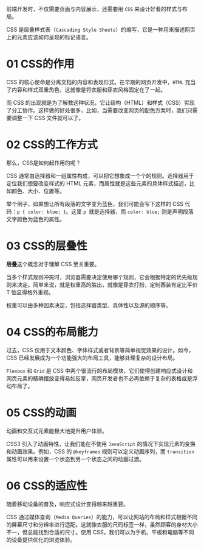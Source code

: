 前端开发时，不仅需要页面与内容展示，还需要用 `CSS` 来设计好看的样式与布局。

CSS 是层叠样式表（`Cascading Style Sheets`）的缩写，它是一种用来描述网页上的元素应该如何呈现的标记语言。



# 01 CSS的作用

CSS 的核心使命是分离文档的内容和表现形式。在早期的网页开发中，`HTML` 充当了内容和样式双重角色，这就像是将衣服和穿衣风格固定在了一起。

而 CSS 的出现就是为了解救这种状况，它让结构（HTML）和样式（CSS）实现了分工协作。这样做的好处很多，比如，当需要改变网页的配色方案时，我们只需要调整一下 CSS 文件就可以了。



# 02 CSS的工作方式

那么，CSS是如何起作用的呢？

CSS 通常由选择器和一组属性构成，可以把它想象成一个个的规则。选择器用于定位我们想要改变样式的 HTML 元素，而属性就是这些元素的具体样式描述，比如颜色、大小、位置等。

举个例子，如果想让所有段落的文字变为蓝色，我们可能会写下这样的 CSS 代码：`p { color: blue; }`。这里 `p `就是选择器，而 `color: blue;` 则是声明段落文字颜色为蓝色的属性。



# 03 CSS的层叠性

**层叠**这个概念对于理解 CSS 至关重要。

当多个样式规则冲突时，浏览器需要决定使用哪个规则，它会根据特定的优先级规则来决定。简单来说，就是权重高的胜出，就像是穿衣打扮，定制西装肯定比平价 T 恤显得格外重视。

权重可以由多种因素决定，包括选择器类型、具体性以及源的顺序等。



# 04 CSS的布局能力

过去，CSS 仅用于文本颜色、字体样式或者背景等简单视觉效果的设计。如今，CSS 已经发展成为一个功能强大的布局工具，能够处理复杂的设计布局。

`Flexbox` 和 `Grid` 是 CSS 中两个很流行的布局模块，它们使得创建响应式设计和网页元素的精确摆放变得易如反掌，网页开发者也不必再依赖于复杂的表格或是浮动布局了。



# 05 CSS的动画

动画和交互式元素能极大地提升用户体验。

CSS3 引入了动画特性，让我们能在不使用 `JavaScript` 的情况下实现元素的变换和动画效果。例如，CSS 的 `@keyframes` 规则可以定义动画序列，而 `transition` 属性可以用来设置一个状态到另一个状态之间的动画过渡。



# 06 CSS的适应性

随着移动设备的普及，响应式设计变得越来越重要。

CSS 通过媒体查询（`Media Queries`）的能力，可以让网站的布局和样式根据不同的屏幕尺寸和分辨率进行适配。这就像衣服的尺码标签一样，虽然顾客的身材大小不一，但总能找到合适的尺寸。使用 CSS，我们可以为手机、平板和电脑等不同的设备提供优化的浏览体验。
